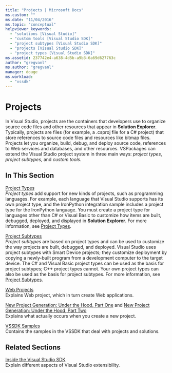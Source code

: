 ```yaml
---
title: "Projects | Microsoft Docs"
ms.custom: ""
ms.date: "11/04/2016"
ms.topic: "conceptual"
helpviewer_keywords: 
  - "solutions [Visual Studio]"
  - "custom tools [Visual Studio SDK]"
  - "project subtypes [Visual Studio SDK]"
  - "projects [Visual Studio SDK]"
  - "project types [Visual Studio SDK]"
ms.assetid: 237742e4-a638-4d5b-a9b3-6a69d627763c
author: "gregvanl"
ms.author: "gregvanl"
manager: douge
ms.workload: 
  - "vssdk"
---
```

# Projects
In Visual Studio, projects are the containers that developers use to organize source code files and other resources that appear in **Solution Explorer**. Typically, projects are files (for example, a .csproj file for a C# project) that store references to source code files and resources like bitmap files. Projects let you organize, build, debug, and deploy source code, references to Web services and databases, and other resources. VSPackages can extend the Visual Studio project system in three main ways: *project types*, *project subtypes*, and *custom tools*.  
  
## In This Section  
 [Project Types](../../extensibility/internals/project-types.md)  
 *Project types* add support for new kinds of projects, such as programming languages. For example, each language that Visual Studio supports has its own project type, and the IronPython integration sample includes a project type for the IronPython language. You must create a project type for languages other than C# or Visual Basic to customize how items are built, debugged, deployed, and displayed in **Solution Explorer**. For more information, see [Project Types](../../extensibility/internals/project-types.md).  
  
 [Project Subtypes](../../extensibility/internals/project-subtypes.md)  
 *Project subtypes* are based on project types and can be used to customize the way projects are built, debugged, and deployed. Visual Studio uses project subtypes with Smart Device projects; they customize deployment by copying a newly-built program from a development computer to the target device. The C# and Visual Basic project types can be used as the basis for project subtypes; C++ project types cannot. Your own project types can also be used as the basis for project subtypes. For more information, see [Project Subtypes](../../extensibility/internals/project-subtypes.md).  
  
 [Web Projects](../../extensibility/internals/web-projects.md)  
 Explains Web project, which in turn create Web applications.  
  
 [New Project Generation: Under the Hood, Part One](../../extensibility/internals/new-project-generation-under-the-hood-part-one.md) and [New Project Generation: Under the Hood, Part Two](../../extensibility/internals/new-project-generation-under-the-hood-part-two.md)  
 Explains what actually occurs when you create a new project.  
  
 [VSSDK Samples](http://aka.ms/vs2015sdksamples)  
 Contains the samples in the VSSDK that deal with projects and solutions.  
  
## Related Sections  
 [Inside the Visual Studio SDK](../../extensibility/internals/inside-the-visual-studio-sdk.md)  
 Explain different aspects of Visual Studio extensibility.